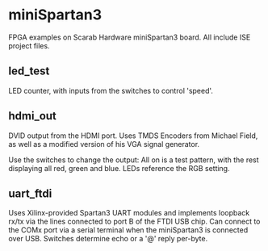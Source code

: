 # miniSpartan3

FPGA examples on Scarab Hardware miniSpartan3 board. All include ISE project files.

## led_test

LED counter, with inputs from the switches to control 'speed'.

## hdmi_out

DVID output from the HDMI port. Uses TMDS Encoders from Michael Field, as well as a modified version of his VGA signal generator.

Use the switches to change the output: All on is a test pattern, with the rest displaying all red, green and blue. LEDs reference the RGB setting.

## uart_ftdi

Uses Xilinx-provided Spartan3 UART modules and implements loopback rx/tx via the lines connected to port B of the FTDI USB chip. Can connect to the COMx port via a serial terminal when the miniSpartan3 is connected over USB. Switches determine echo or a '@' reply per-byte.
